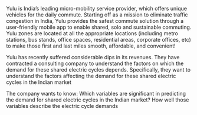 Yulu is India’s leading micro-mobility service provider, which offers unique vehicles for the daily commute. 
Starting off as a mission to eliminate traffic congestion in India, Yulu provides the safest commute solution through a user-friendly mobile app to enable shared, solo and sustainable commuting.
Yulu zones are located at all the appropriate locations (including metro stations, bus stands, office spaces, residential areas, corporate offices, etc) to make those first and
last miles smooth, affordable, and convenient!

Yulu has recently suffered considerable dips in its revenues. They have contracted a consulting company to understand the factors on which
the demand for these shared electric cycles depends. Specifically, they want to understand the factors affecting the demand for these shared electric cycles in the Indian market

The company wants to know:
Which variables are significant in predicting the demand for shared electric cycles in the Indian market?
How well those variables describe the electric cycle demands
